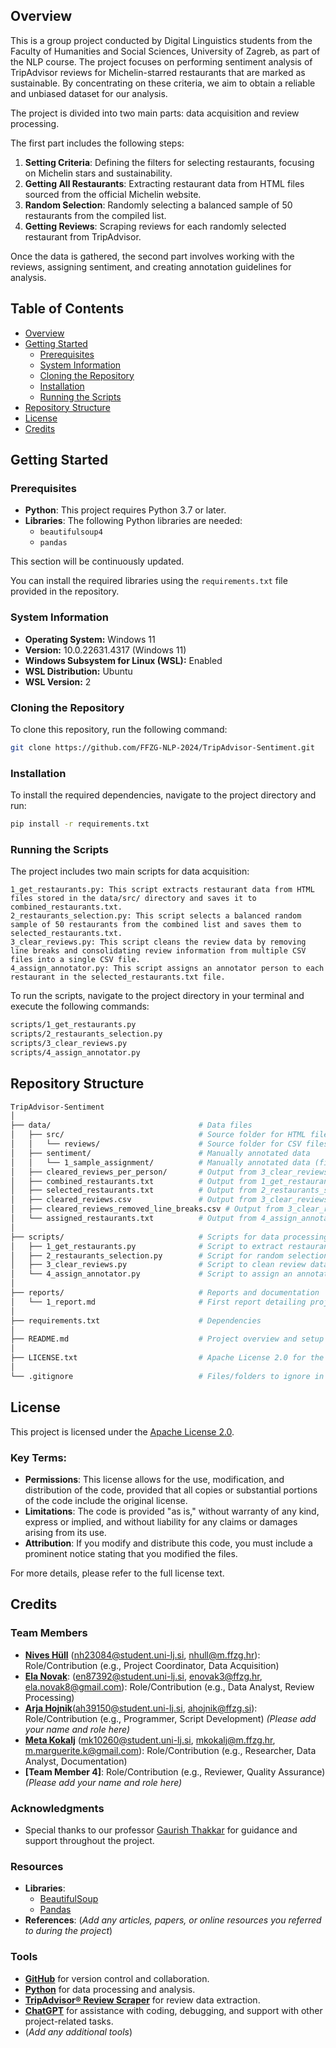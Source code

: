 ## Overview

This is a group project conducted by Digital Linguistics students from the Faculty of Humanities and Social Sciences, University of Zagreb, as part of the NLP course. The project focuses on performing sentiment analysis of TripAdvisor reviews for Michelin-starred restaurants that are marked as sustainable. By concentrating on these criteria, we aim to obtain a reliable and unbiased dataset for our analysis.

The project is divided into two main parts: data acquisition and review processing.

The first part includes the following steps:
1. **Setting Criteria**: Defining the filters for selecting restaurants, focusing on Michelin stars and sustainability.
2. **Getting All Restaurants**: Extracting restaurant data from HTML files sourced from the official Michelin website.
3. **Random Selection**: Randomly selecting a balanced sample of 50 restaurants from the compiled list.
4. **Getting Reviews**: Scraping reviews for each randomly selected restaurant from TripAdvisor.

Once the data is gathered, the second part involves working with the reviews, assigning sentiment, and creating annotation guidelines for analysis.

## Table of Contents
- [Overview](#overview)
- [Getting Started](#getting-started)
  - [Prerequisites](#prerequisites)
  - [System Information](#system-information)
  - [Cloning the Repository](#cloning-the-repository)
  - [Installation](#installation)
  - [Running the Scripts](#running-the-scripts)
- [Repository Structure](#repository-structure)
- [License](#license)
- [Credits](#credits)

## Getting Started

### Prerequisites
- **Python**: This project requires Python 3.7 or later.
- **Libraries**: The following Python libraries are needed:
  - `beautifulsoup4`
  - `pandas`

This section will be continuously updated.

You can install the required libraries using the `requirements.txt` file provided in the repository.

### System Information
- **Operating System:** Windows 11
- **Version:** 10.0.22631.4317 (Windows 11)
- **Windows Subsystem for Linux (WSL):** Enabled
- **WSL Distribution:** Ubuntu
- **WSL Version:** 2

### Cloning the Repository
To clone this repository, run the following command:

```bash
git clone https://github.com/FFZG-NLP-2024/TripAdvisor-Sentiment.git
```

### Installation
To install the required dependencies, navigate to the project directory and run:

```bash
pip install -r requirements.txt
```

### Running the Scripts

The project includes two main scripts for data acquisition:

    1_get_restaurants.py: This script extracts restaurant data from HTML files stored in the data/src/ directory and saves it to combined_restaurants.txt.
    2_restaurants_selection.py: This script selects a balanced random sample of 50 restaurants from the combined list and saves them to selected_restaurants.txt.
    3_clear_reviews.py: This script cleans the review data by removing line breaks and consolidating review information from multiple CSV files into a single CSV file.
    4_assign_annotator.py: This script assigns an annotator person to each restaurant in the selected_restaurants.txt file.

To run the scripts, navigate to the project directory in your terminal and execute the following commands:

```bash
scripts/1_get_restaurants.py
scripts/2_restaurants_selection.py
scripts/3_clear_reviews.py
scripts/4_assign_annotator.py
```

## Repository Structure

```bash
TripAdvisor-Sentiment
│
├── data/                                 # Data files
│   ├── src/                              # Source folder for HTML files
│   │   └── reviews/                      # Source folder for CSV files (per person)
│   ├── sentiment/                        # Manually annotated data
│   │   └── 1_sample_assignment/          # Manually annotated data (first phase)
│   ├── cleared_reviews_per_person/       # Output from 3_clear_reviews.py (per person)
│   ├── combined_restaurants.txt          # Output from 1_get_restaurants.py
│   ├── selected_restaurants.txt          # Output from 2_restaurants_selection.py
│   ├── cleared_reviews.csv               # Output from 3_clear_reviews.py
│   ├── cleared_reviews_removed_line_breaks.csv # Output from 3_clear_reviews.py with removed line breaks
│   └── assigned_restaurants.txt          # Output from 4_assign_annotator.py
│
├── scripts/                              # Scripts for data processing
│   ├── 1_get_restaurants.py              # Script to extract restaurant data
│   ├── 2_restaurants_selection.py        # Script for random selection
│   ├── 3_clear_reviews.py                # Script to clean review data
│   └── 4_assign_annotator.py             # Script to assign an annotator person
│
├── reports/                              # Reports and documentation
│   └── 1_report.md                       # First report detailing project progress
│
├── requirements.txt                      # Dependencies
│
├── README.md                             # Project overview and setup instructions
│
├── LICENSE.txt                           # Apache License 2.0 for the project
│
└── .gitignore                            # Files/folders to ignore in version control
```

## License

This project is licensed under the [Apache License 2.0](http://www.apache.org/licenses/LICENSE-2.0).

### Key Terms:
- **Permissions**: This license allows for the use, modification, and distribution of the code, provided that all copies or substantial portions of the code include the original license.
- **Limitations**: The code is provided "as is," without warranty of any kind, express or implied, and without liability for any claims or damages arising from its use.
- **Attribution**: If you modify and distribute this code, you must include a prominent notice stating that you modified the files.

For more details, please refer to the full license text.

## Credits

### Team Members
- **[Nives Hüll](https://hulln.github.io/)** (nh23084@student.uni-lj.si, nhull@m.ffzg.hr): Role/Contribution (e.g., Project Coordinator, Data Acquisition)
- **[Ela Novak](https://github.com/ElaNovak4)**: (en87392@student.uni-lj.si, enovak3@ffzg.hr, ela.novak8@gmail.com): Role/Contribution (e.g., Data Analyst, Review Processing)
- **[Arja Hojnik](https://github.com/arjica)**(ah39150@student.uni-lj.si, ahojnik@ffzg.si): Role/Contribution (e.g., Programmer, Script Development) *(Please add your name and role here)*
- **[Meta Kokalj](https://github.com/meta899)** (mk10260@student.uni-lj.si, mkokalj@m.ffzg.hr, m.marguerite.k@gmail.com): Role/Contribution (e.g., Researcher, Data Analyst, Documentation)
- **[Team Member 4]**: Role/Contribution (e.g., Reviewer, Quality Assurance) *(Please add your name and role here)*

### Acknowledgments
- Special thanks to our professor [Gaurish Thakkar](https://github.com/thak123/) for guidance and support throughout the project.

### Resources
- **Libraries**: 
  - [BeautifulSoup](https://www.crummy.com/software/BeautifulSoup/bs4/doc/)
  - [Pandas](https://pandas.pydata.org/)
- **References**: (*Add any articles, papers, or online resources you referred to during the project*)

### Tools
- [**GitHub**](https://github.com/) for version control and collaboration.
- [**Python**](https://www.python.org/) for data processing and analysis.
- [**TripAdvisor® Review Scraper**](https://chromewebstore.google.com/detail/tripadvisor%C2%AE-review-scrap/pkbfojcocjkdhlcicpanllbeokhajlme) for review data extraction.
- [**ChatGPT**](https://chat.openai.com/) for assistance with coding, debugging, and support with other project-related tasks.
- (*Add any additional tools*)
